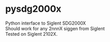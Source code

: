 # pysdg2000x
Python interface to Siglent SDG2000X  
Should work for any 2nnnX siggen from Siglent  
Tested on Siglent 2102X. 
